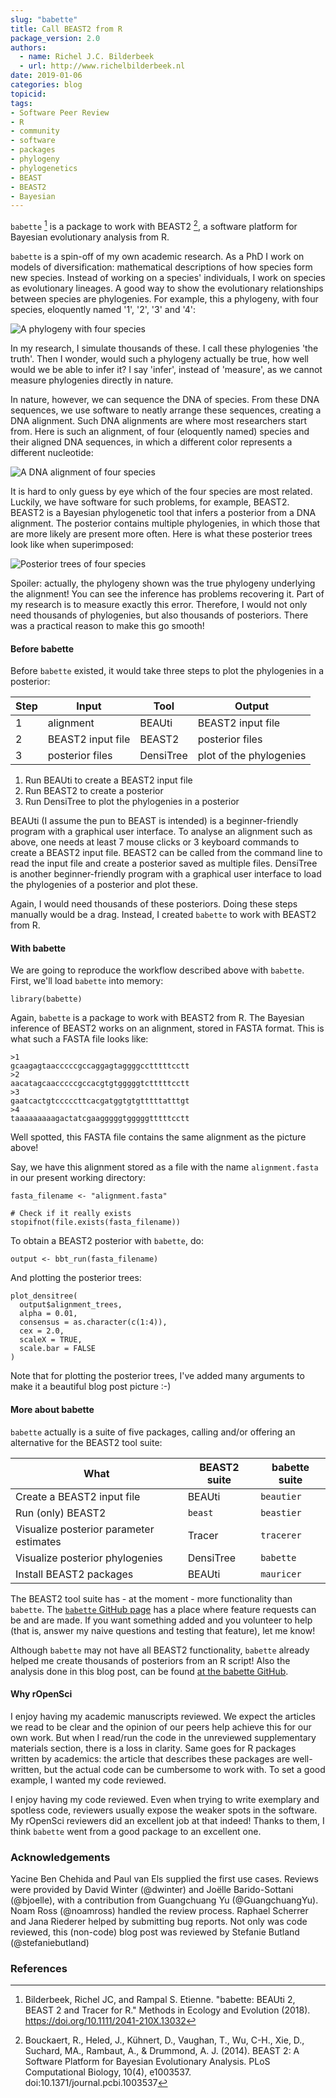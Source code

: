 ```yaml
---
slug: "babette"
title: Call BEAST2 from R
package_version: 2.0
authors:
  - name: Richel J.C. Bilderbeek
  - url: http://www.richelbilderbeek.nl
date: 2019-01-06
categories: blog
topicid: 
tags:
- Software Peer Review
- R
- community
- software
- packages
- phylogeny
- phylogenetics
- BEAST
- BEAST2
- Bayesian
---
```


`babette` [^1] is a package to work with BEAST2 [^2], 
a software platform for Bayesian evolutionary analysis from R.

`babette` is a spin-off of my own academic research.
As a PhD I work on models of diversification: mathematical descriptions
of how species form new species. Instead of working on a species'
individuals, I work on species as evolutionary lineages.
A good way to show the evolutionary relationships between species
are phylogenies. For example, this a phylogeny, with four species,
eloquently named '1', '2', '3' and '4':

![A phylogeny with four species](img/blog-images/2019-01-06-babette/phylogeny.png)

In my research, I simulate thousands of these. I call these 
phylogenies 'the truth'. Then I wonder, would such a phylogeny actually
be true, how well would we be able to infer it? I say 'infer', instead
of 'measure', as we cannot measure phylogenies directly in nature. 

In nature, however, we can sequence the DNA of species. From these DNA
sequences, we use software to neatly arrange these sequences, creating
a DNA alignment. Such DNA alignments are where most researchers start from.
Here is such an alignment, of four (eloquently named) species
and their aligned DNA sequences, in which a different color represents a
different nucleotide:

![A DNA alignment of four species](img/blog-images/2019-01-06-babette/alignment.png)

It is hard to only guess by eye which of the four species are most related.
Luckily, we have software for such problems, for example, BEAST2.
BEAST2 is a Bayesian phylogenetic tool that infers a posterior
from a DNA alignment. The posterior contains multiple phylogenies,
in which those that are more likely are present more often. Here is what these
posterior trees look like when superimposed:

![Posterior trees of four species](img/blog-images/2019-01-06-babette/densitree.png.png)

Spoiler: actually, the phylogeny shown was the true phylogeny 
underlying the alignment! You can see the inference has
problems recovering it. Part of my research is to measure
exactly this error. Therefore, I would not only need
thousands of phylogenies, but also thousands of posteriors.
There was a practical reason to make this go smooth!

#### Before babette

Before `babette` existed, it would take three steps to plot
the phylogenies in a posterior:

Step|      Input      |   Tool  |        Output
----|-----------------|---------|-----------------------
   1|alignment        |BEAUti   |BEAST2 input file
   2|BEAST2 input file|BEAST2   |posterior files
   3|posterior files  |DensiTree|plot of the phylogenies

 1. Run BEAUti to create a BEAST2 input file
 2. Run BEAST2 to create a posterior
 3. Run DensiTree to plot the phylogenies in a posterior

BEAUti (I assume the pun to BEAST is intended) is a beginner-friendly program 
with a graphical user interface. To analyse an alignment such as above,
one needs at least 7 mouse clicks or 3 keyboard commands to create
a BEAST2 input file. BEAST2 can be called from the command line to
read the input file and create a posterior saved as multiple files.
DensiTree is another beginner-friendly program with a graphical
user interface to load the phylogenies of a posterior and plot these. 

Again, I would need thousands of these posteriors.
Doing these steps manually would be a drag.
Instead, I created `babette` to work with BEAST2 from R.

#### With babette

We are going to reproduce the workflow described above with `babette`.
First, we'll load `babette` into memory:

```
library(babette)
```

Again, `babette` is a package to work with BEAST2 from R.
The Bayesian inference of BEAST2 works on an alignment,
stored in FASTA format. This is what such a FASTA file looks like:

```
>1
gcaagagtaacccccgccaggagtaggggcctttttcctt
>2
aacatagcaacccccgccacgtgtgggggtctttttcctt
>3
gaatcactgtcccccttcacgatggtgtgtttttatttgt
>4
taaaaaaaaagactatcgaagggggtgggggtttttcctt
```

Well spotted, this FASTA file contains the same alignment as the picture above!

Say, we have this alignment stored as a file with the 
name `alignment.fasta` in our present working directory:

```
fasta_filename <- "alignment.fasta"

# Check if it really exists
stopifnot(file.exists(fasta_filename))
```

To obtain a BEAST2 posterior with `babette`, do:

```
output <- bbt_run(fasta_filename)
```

And plotting the posterior trees:

```
plot_densitree(
  output$alignment_trees,
  alpha = 0.01,
  consensus = as.character(c(1:4)),
  cex = 2.0,
  scaleX = TRUE,
  scale.bar = FALSE
)
```

Note that for plotting the posterior trees, I've added many arguments to 
make it a beautiful blog post picture :-)

#### More about babette

`babette` actually is a suite of five packages, 
calling and/or offering an alternative for the BEAST2 tool suite:

What|BEAST2 suite|babette suite
---|---|---
Create a BEAST2 input file|BEAUti|`beautier`
Run (only) BEAST2|`beast`|`beastier`
Visualize posterior parameter estimates|Tracer|`tracerer`
Visualize posterior phylogenies|DensiTree|`babette`
Install BEAST2 packages|BEAUti|`mauricer`

The BEAST2 tool suite has - at the moment - more functionality than `babette`.
The [`babette` GitHub page](https://github.com/ropensci/babette) has a place where feature requests can be and
are made. If you want something added and you volunteer to help (that is,
answer my naive questions and testing that feature), let me know!

Although `babette` may not have all BEAST2 functionality,
`babette` already helped me create thousands of posteriors from an R script!
Also the analysis done in this blog post, can be found
[at the babette GitHub](https://github.com/ropensci/babette/blob/master/scripts/ropensci_create_figs_blog_post.R).

#### Why rOpenSci

I enjoy having my academic manuscripts reviewed.
We expect the articles we read to be clear and the opinion
of our peers help achieve this for our own work.
But when I read/run the code in the unreviewed 
supplementary materials section, there is a loss in
clarity. Same goes for R packages written by academics:
the article that describes these packages are well-written,
but the actual code can be cumbersome to work with.
To set a good example, I wanted my code reviewed.

I enjoy having my code reviewed. Even when trying to
write exemplary and spotless code, reviewers usually 
expose the weaker spots in the software.
My rOpenSci reviewers did an excellent job at that indeed! 
Thanks to them, I think `babette` went from a good package to
an excellent one. 

### Acknowledgements

Yacine Ben Chehida and Paul van Els supplied the first use cases.
Reviews were provided by David Winter (@dwinter) 
and Joëlle Barido-Sottani (@bjoelle), 
with a contribution from Guangchuang Yu (@GuangchuangYu).
Noam Ross (@noamross) handled the review process. 
Raphael Scherrer and Jana Riederer helped by submitting bug reports. 
Not only was code reviewed, this (non-code) blog post was reviewed 
by Stefanie Butland (@stefaniebutland)

### References

[^1]: Bilderbeek, Richel JC, and Rampal S. Etienne. "babette: BEAUti 2, BEAST 2 and Tracer for R." Methods in Ecology and Evolution (2018). https://doi.org/10.1111/2041-210X.13032

[^2]: Bouckaert, R., Heled, J., Kühnert, D., Vaughan, T., Wu, C-H., Xie, D., Suchard, MA., Rambaut, A., & Drummond, A. J. (2014). BEAST 2: A Software Platform for Bayesian Evolutionary Analysis. PLoS Computational Biology, 10(4), e1003537. doi:10.1371/journal.pcbi.1003537 
